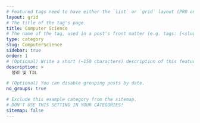 ```yaml
---
# Featured tags need to have either the `list` or `grid` layout (PRO only).
layout: grid
# The title of the tag's page.
title: Computer Science
# The name of the tag, used in a post's front matter (e.g. tags: [<slug>]).
type: category
slug: ComputerScience
sidebar: true
order: 1
# (Optional) Write a short (~150 characters) description of this featured tag.
description: >
  정리 및 TIL

# (Optional) You can disable grouping posts by date.
no_groups: true

# Exclude this example category from the sitemap.
# DON'T USE THIS SETTING IN YOUR CATEGORIES!
sitemap: false
---
```

